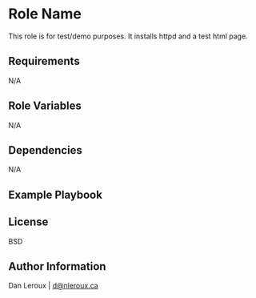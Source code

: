 Role Name
=========

This role is for test/demo purposes. It installs httpd and a test html page.

Requirements
------------
N/A

Role Variables
--------------
N/A

Dependencies
------------
N/A

Example Playbook
----------------


License
-------

BSD

Author Information
------------------

Dan Leroux | d@nleroux.ca
